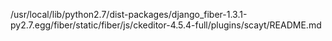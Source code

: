 /usr/local/lib/python2.7/dist-packages/django_fiber-1.3.1-py2.7.egg/fiber/static/fiber/js/ckeditor-4.5.4-full/plugins/scayt/README.md